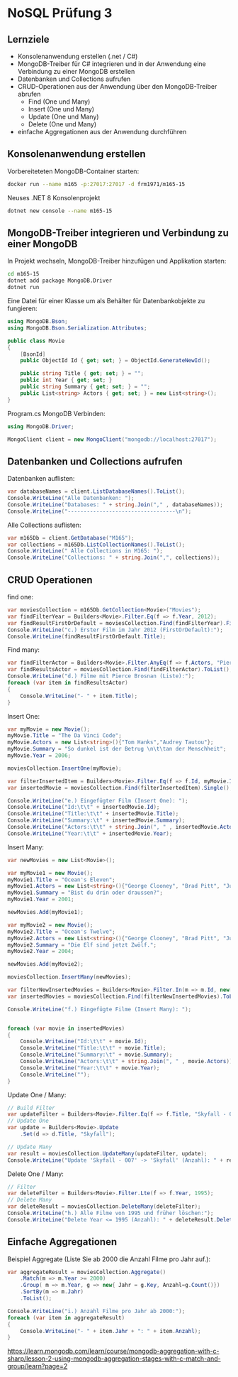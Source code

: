 # NoSQL Prüfung 3

## Lernziele

- Konsolenanwendung erstellen (.net / C#)
- MongoDB-Treiber für C# integrieren und in der Anwendung eine Verbindung zu einer MongoDB erstellen
- Datenbanken und Collections aufrufen
- CRUD-Operationen aus der Anwendung über den MongoDB-Treiber abrufen
    - Find (One und Many)
    - Insert (One und Many)
    - Update (One und Many)
    - Delete (One und Many)
- einfache Aggregationen aus der Anwendung durchführen

## Konsolenanwendung erstellen

Vorbereiteteten MongoDB-Container starten:

```bash
docker run --name m165 -p:27017:27017 -d frm1971/m165-15
```

Neuses .NET 8 Konsolenprojekt

```bash
dotnet new console --name m165-15
```

## MongoDB-Treiber integrieren und Verbindung zu einer MongoDB

In Projekt wechseln, MongoDB-Treiber hinzufügen und Applikation starten:

```bash
cd m165-15
dotnet add package MongoDB.Driver
dotnet run
```

Eine Datei für einer Klasse um als Behälter für Datenbankobjekte zu fungieren:

```csharp
using MongoDB.Bson;
using MongoDB.Bson.Serialization.Attributes;

public class Movie
{
    [BsonId]
    public ObjectId Id { get; set; } = ObjectId.GenerateNewId();

    public string Title { get; set; } = "";
    public int Year { get; set; }
    public string Summary { get; set; } = "";
    public List<string> Actors { get; set; } = new List<string>();
}
```

Program.cs MongoDB Verbinden:

```csharp
using MongoDB.Driver;

MongoClient client = new MongoClient("mongodb://localhost:27017");
```

## Datenbanken und Collections aufrufen

Datenbanken auflisten:

```csharp
var databaseNames = client.ListDatabaseNames().ToList();
Console.WriteLine("Alle Datenbanken: ");
Console.WriteLine("Databases: " + string.Join("," , databaseNames));
Console.WriteLine("----------------------------------\n");
```

Alle Collections auflisten:

```csharp
var m165Db = client.GetDatabase("M165");
var collections = m165Db.ListCollectionNames().ToList();
Console.WriteLine(" Alle Collections in M165: ");
Console.WriteLine("Collections: " + string.Join(",", collections));
```

## CRUD Operationen

find one:

```csharp
var moviesCollection = m165Db.GetCollection<Movie>("Movies");
var findFilterYear = Builders<Movie>.Filter.Eq(f => f.Year, 2012);
var findResultFirstOrDefault = moviesCollection.Find(findFilterYear).FirstOrDefault();
Console.WriteLine("c.) Erster Film im Jahr 2012 (FirstOrDefault):");
Console.WriteLine(findResultFirstOrDefault.Title);
```

Find many:

```csharp
var findFilterActor = Builders<Movie>.Filter.AnyEq(f => f.Actors, "Pierce Brosnan");
var findResultsActor = moviesCollection.Find(findFilterActor).ToList();
Console.WriteLine("d.) Filme mit Pierce Brosnan (Liste):");
foreach (var item in findResultsActor)
{
    Console.WriteLine("- " + item.Title);
}
```

Insert One:

```csharp
var myMovie = new Movie();
myMovie.Title = "The Da Vinci Code";
myMovie.Actors = new List<string>(){"Tom Hanks","Audrey Tautou"};
myMovie.Summary = "So dunkel ist der Betrug \n\t\tan der Menschheit";
myMovie.Year = 2006;

moviesCollection.InsertOne(myMovie);

var filterInsertedItem = Builders<Movie>.Filter.Eq(f => f.Id, myMovie.Id);
var insertedMovie = moviesCollection.Find(filterInsertedItem).Single();

Console.WriteLine("e.) Eingefügter Film (Insert One): ");
Console.WriteLine("Id:\t\t" + insertedMovie.Id);
Console.WriteLine("Title:\t\t" + insertedMovie.Title);
Console.WriteLine("Summary:\t" + insertedMovie.Summary);
Console.WriteLine("Actors:\t\t" + string.Join(", " , insertedMovie.Actors));
Console.WriteLine("Year:\t\t" + insertedMovie.Year);
```

Insert Many:

```csharp
var newMovies = new List<Movie>();

var myMovie1 = new Movie();
myMovie1.Title = "Ocean's Eleven";
myMovie1.Actors = new List<string>(){"George Clooney", "Brad Pitt", "Julia Roberts"};
myMovie1.Summary = "Bist du drin oder draussen?";
myMovie1.Year = 2001;

newMovies.Add(myMovie1);

var myMovie2 = new Movie();
myMovie2.Title = "Ocean's Twelve";
myMovie2.Actors = new List<string>(){"George Clooney", "Brad Pitt", "Julia Roberts", "Andy Garcia"};
myMovie2.Summary = "Die Elf sind jetzt Zwölf.";
myMovie2.Year = 2004;

newMovies.Add(myMovie2);

moviesCollection.InsertMany(newMovies);

var filterNewInsertedMovies = Builders<Movie>.Filter.In(m => m.Id, new[]{myMovie1.Id, myMovie2.Id});
var insertedMovies = moviesCollection.Find(filterNewInsertedMovies).ToList();

Console.WriteLine("f.) Eingefügte Filme (Insert Many): ");


foreach (var movie in insertedMovies)
{
    Console.WriteLine("Id:\t\t" + movie.Id);
    Console.WriteLine("Title:\t\t" + movie.Title);
    Console.WriteLine("Summary:\t" + movie.Summary);
    Console.WriteLine("Actors:\t\t" + string.Join(", " , movie.Actors));
    Console.WriteLine("Year:\t\t" + movie.Year);
    Console.WriteLine("");
}
```

Update One / Many:

```csharp
// Build Filter
var updateFilter = Builders<Movie>.Filter.Eq(f => f.Title, "Skyfall - 007");
// Update One
var update = Builders<Movie>.Update
    .Set(d => d.Title, "Skyfall");

// Update Many
var result = moviesCollection.UpdateMany(updateFilter, update);
Console.WriteLine("Update 'Skyfall - 007' -> 'Skyfall' (Anzahl): " + result.ModifiedCount);
```

Delete One / Many:

```csharp
// Filter
var deleteFilter = Builders<Movie>.Filter.Lte(f => f.Year, 1995);
// Delete Many
var deleteResult = moviesCollection.DeleteMany(deleteFilter);
Console.WriteLine("h.) Alle Filme von 1995 und früher löschen:");
Console.WriteLine("Delete Year <= 1995 (Anzahl): " + deleteResult.DeletedCount);
```

## Einfache Aggregationen

Beispiel Aggregate (Liste Sie ab 2000 die Anzahl Filme pro Jahr auf.):

```csharp
var aggregateResult = moviesCollection.Aggregate()
    .Match(m => m.Year >= 2000)
    .Group( m => m.Year, g => new{ Jahr = g.Key, Anzahl=g.Count()})
    .SortBy(m => m.Jahr)
    .ToList();

Console.WriteLine("i.) Anzahl Filme pro Jahr ab 2000:");
foreach (var item in aggregateResult)
{
    Console.WriteLine("- " + item.Jahr + ": " + item.Anzahl);
}
```
https://learn.mongodb.com/learn/course/mongodb-aggregation-with-c-sharp/lesson-2-using-mongodb-aggregation-stages-with-c-match-and-group/learn?page=2